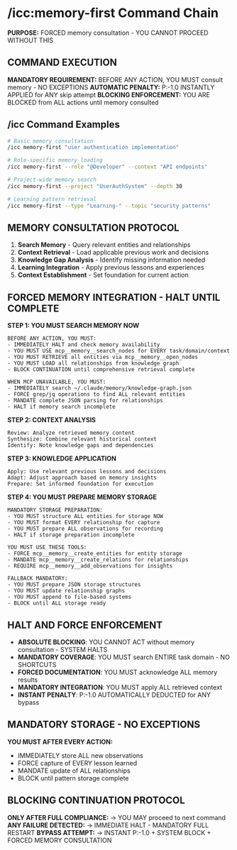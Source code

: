 # /icc:memory-first Command Chain

**PURPOSE:** FORCED memory consultation - YOU CANNOT PROCEED WITHOUT THIS

## COMMAND EXECUTION

**MANDATORY REQUIREMENT:** BEFORE ANY ACTION, YOU MUST consult memory - NO EXCEPTIONS
**AUTOMATIC PENALTY:** P:-1.0 INSTANTLY APPLIED for ANY skip attempt
**BLOCKING ENFORCEMENT:** YOU ARE BLOCKED from ALL actions until memory consulted

## /icc Command Examples
```bash
# Basic memory consultation
/icc memory-first "user authentication implementation"

# Role-specific memory loading
/icc memory-first --role "@Developer" --context "API endpoints"

# Project-wide memory search
/icc memory-first --project "UserAuthSystem" --depth 30

# Learning pattern retrieval
/icc memory-first --type "Learning-" --topic "security patterns"
```

## MEMORY CONSULTATION PROTOCOL

1. **Search Memory** - Query relevant entities and relationships
2. **Context Retrieval** - Load applicable previous work and decisions  
3. **Knowledge Gap Analysis** - Identify missing information needed
4. **Learning Integration** - Apply previous lessons and experiences
5. **Context Establishment** - Set foundation for current action

## FORCED MEMORY INTEGRATION - HALT UNTIL COMPLETE

**STEP 1: YOU MUST SEARCH MEMORY NOW**
```
BEFORE ANY ACTION, YOU MUST:
- IMMEDIATELY HALT and check memory availability
- YOU MUST USE mcp__memory__search_nodes for EVERY task/domain/context
- YOU MUST RETRIEVE all entities via mcp__memory__open_nodes
- YOU MUST LOAD all relationships from knowledge graph
- BLOCK CONTINUATION until comprehensive retrieval complete

WHEN MCP UNAVAILABLE, YOU MUST:
- IMMEDIATELY search ~/.claude/memory/knowledge-graph.json
- FORCE grep/jq operations to find ALL relevant entities
- MANDATE complete JSON parsing for relationships
- HALT if memory search incomplete
```

**STEP 2: CONTEXT ANALYSIS**  
```
Review: Analyze retrieved memory content
Synthesize: Combine relevant historical context
Identify: Note knowledge gaps and dependencies
```

**STEP 3: KNOWLEDGE APPLICATION**
```
Apply: Use relevant previous lessons and decisions
Adapt: Adjust approach based on memory insights  
Prepare: Set informed foundation for execution
```

**STEP 4: YOU MUST PREPARE MEMORY STORAGE**
```
MANDATORY STORAGE PREPARATION:
- YOU MUST structure ALL entities for storage NOW
- YOU MUST format EVERY relationship for capture
- YOU MUST prepare ALL observations for recording
- HALT if storage preparation incomplete

YOU MUST USE THESE TOOLS:
- FORCE mcp__memory__create_entities for entity storage
- MANDATE mcp__memory__create_relations for relationships
- REQUIRE mcp__memory__add_observations for insights

FALLBACK MANDATORY:
- YOU MUST prepare JSON storage structures
- YOU MUST update relationship graphs
- YOU MUST append to file-based systems
- BLOCK until ALL storage ready
```

## HALT AND FORCE ENFORCEMENT

- **ABSOLUTE BLOCKING**: YOU CANNOT ACT without memory consultation - SYSTEM HALTS
- **MANDATORY COVERAGE**: YOU MUST search ENTIRE task domain - NO SHORTCUTS
- **FORCED DOCUMENTATION**: YOU MUST acknowledge ALL memory results
- **MANDATORY INTEGRATION**: YOU MUST apply ALL retrieved context
- **INSTANT PENALTY**: P:-1.0 AUTOMATICALLY DEDUCTED for ANY bypass

## MANDATORY STORAGE - NO EXCEPTIONS

**YOU MUST AFTER EVERY ACTION:**
- IMMEDIATELY store ALL new observations
- FORCE capture of EVERY lesson learned
- MANDATE update of ALL relationships
- BLOCK until pattern storage complete

## BLOCKING CONTINUATION PROTOCOL

**ONLY AFTER FULL COMPLIANCE:** → YOU MAY proceed to next command
**ANY FAILURE DETECTED:** → IMMEDIATE HALT - MANDATORY FULL RESTART
**BYPASS ATTEMPT:** → INSTANT P:-1.0 + SYSTEM BLOCK + FORCED MEMORY CONSULTATION